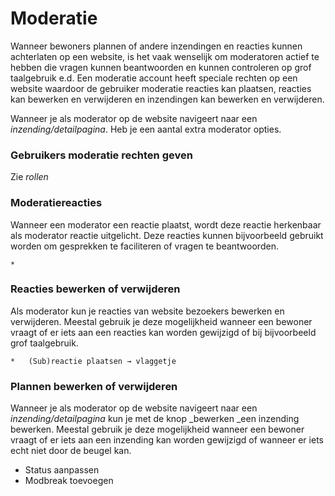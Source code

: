 # Moderatie

Wanneer bewoners plannen of andere inzendingen en reacties kunnen achterlaten op een website, is het vaak wenselijk om moderatoren actief te hebben die vragen kunnen beantwoorden en kunnen controleren op grof taalgebruik e.d. Een moderatie account heeft speciale rechten op een website waardoor de gebruiker moderatie reacties kan plaatsen, reacties kan bewerken en verwijderen en inzendingen kan bewerken en verwijderen.

Wanneer je als moderator op de website navigeert naar een _inzending/detailpagina_. Heb je een aantal extra moderator opties. 

### Gebruikers moderatie rechten geven

Zie _rollen_

### Moderatiereacties

Wanneer een moderator een reactie plaatst, wordt deze reactie herkenbaar als moderator reactie uitgelicht. Deze reacties kunnen bijvoorbeeld gebruikt worden om gesprekken te faciliteren of vragen te beantwoorden. 

    *   

### Reacties bewerken of verwijderen

Als moderator kun je reacties van website bezoekers bewerken en verwijderen. Meestal gebruik je deze mogelijkheid wanneer een bewoner vraagt of er iets aan een reacties kan worden gewijzigd of bij bijvoorbeeld grof taalgebruik. 

    *   (Sub)reactie plaatsen → vlaggetje

### Plannen bewerken of verwijderen

Wanneer je als moderator op de website navigeert naar een _inzending/detailpagina_ kun je met de knop _bewerken _een inzending bewerken. Meestal gebruik je deze mogelijkheid wanneer een bewoner vraagt of er iets aan een inzending kan worden gewijzigd of wanneer er iets echt niet door de beugel kan. 

*   Status aanpassen
*   Modbreak toevoegen